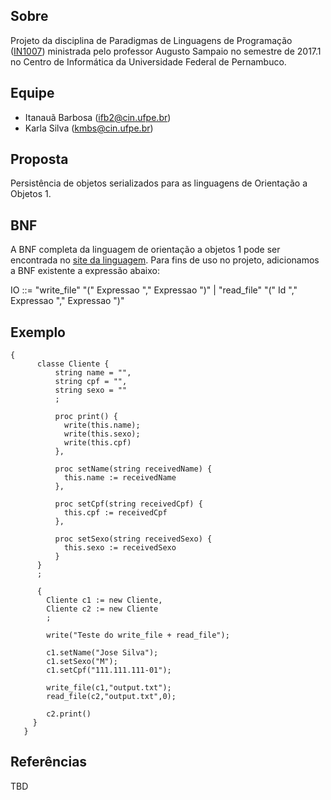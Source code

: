 ## Sobre
Projeto da disciplina de Paradigmas de Linguagens de Programação ([IN1007]) ministrada pelo professor Augusto Sampaio no semestre de 2017.1 no Centro de Informática da Universidade Federal de Pernambuco.

## Equipe
- Itanauã Barbosa (ifb2@cin.ufpe.br)
- Karla Silva (kmbs@cin.ufpe.br)

## Proposta
Persistência de objetos serializados para as linguagens de Orientação a Objetos 1.

## BNF
A BNF completa da linguagem de orientação a objetos 1 pode ser encontrada no [site da linguagem]. Para fins de uso no projeto, adicionamos a BNF existente a expressão abaixo:

IO ::= "write_file" "(" Expressao "," Expressao ")" | "read_file" "(" Id "," Expressao "," Expressao ")"

## Exemplo

```
{
      classe Cliente {
          string name = "",
          string cpf = "",
          string sexo = ""
          ;
          
          proc print() {
            write(this.name);
            write(this.sexo);
            write(this.cpf)
          },
          
          proc setName(string receivedName) {
            this.name := receivedName            
          },
          
          proc setCpf(string receivedCpf) {
            this.cpf := receivedCpf            
          },
          
          proc setSexo(string receivedSexo) {
            this.sexo := receivedSexo           
          }
      }
      ;

      {
        Cliente c1 := new Cliente,
        Cliente c2 := new Cliente
        ;
        
        write("Teste do write_file + read_file");
        
        c1.setName("Jose Silva");
        c1.setSexo("M");
        c1.setCpf("111.111.111-01");
        
        write_file(c1,"output.txt");
        read_file(c2,"output.txt",0);
        
        c2.print()
     }
   }
```

## Referências
TBD

[IN1007]: <https://www.cin.ufpe.br/~in1007>
[site da linguagem]: <https://www.cin.ufpe.br/~in1007/linguagens/OrientadaObjetos1/orientadaObjetos1.html>
